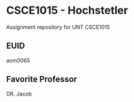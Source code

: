 # CSCE1015 - Hochstetler
Assignment repository for UNT CSCE1015
## EUID



aom0065
## Favorite Professor
DR. Jacob
